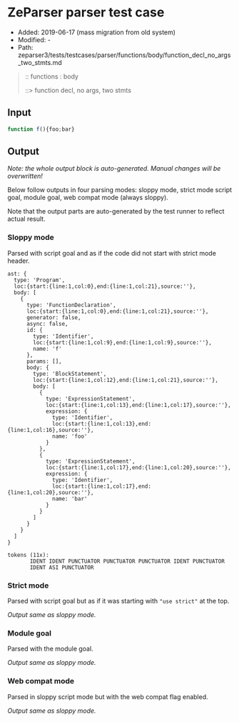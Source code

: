 # ZeParser parser test case

- Added: 2019-06-17 (mass migration from old system)
- Modified: -
- Path: zeparser3/tests/testcases/parser/functions/body/function_decl_no_args_two_stmts.md

> :: functions : body
>
> ::> function decl, no args, two stmts

## Input

`````js
function f(){foo;bar}
`````

## Output

_Note: the whole output block is auto-generated. Manual changes will be overwritten!_

Below follow outputs in four parsing modes: sloppy mode, strict mode script goal, module goal, web compat mode (always sloppy).

Note that the output parts are auto-generated by the test runner to reflect actual result.

### Sloppy mode

Parsed with script goal and as if the code did not start with strict mode header.

`````
ast: {
  type: 'Program',
  loc:{start:{line:1,col:0},end:{line:1,col:21},source:''},
  body: [
    {
      type: 'FunctionDeclaration',
      loc:{start:{line:1,col:0},end:{line:1,col:21},source:''},
      generator: false,
      async: false,
      id: {
        type: 'Identifier',
        loc:{start:{line:1,col:9},end:{line:1,col:9},source:''},
        name: 'f'
      },
      params: [],
      body: {
        type: 'BlockStatement',
        loc:{start:{line:1,col:12},end:{line:1,col:21},source:''},
        body: [
          {
            type: 'ExpressionStatement',
            loc:{start:{line:1,col:13},end:{line:1,col:17},source:''},
            expression: {
              type: 'Identifier',
              loc:{start:{line:1,col:13},end:{line:1,col:16},source:''},
              name: 'foo'
            }
          },
          {
            type: 'ExpressionStatement',
            loc:{start:{line:1,col:17},end:{line:1,col:20},source:''},
            expression: {
              type: 'Identifier',
              loc:{start:{line:1,col:17},end:{line:1,col:20},source:''},
              name: 'bar'
            }
          }
        ]
      }
    }
  ]
}

tokens (11x):
       IDENT IDENT PUNCTUATOR PUNCTUATOR PUNCTUATOR IDENT PUNCTUATOR
       IDENT ASI PUNCTUATOR
`````

### Strict mode

Parsed with script goal but as if it was starting with `"use strict"` at the top.

_Output same as sloppy mode._

### Module goal

Parsed with the module goal.

_Output same as sloppy mode._

### Web compat mode

Parsed in sloppy script mode but with the web compat flag enabled.

_Output same as sloppy mode._
